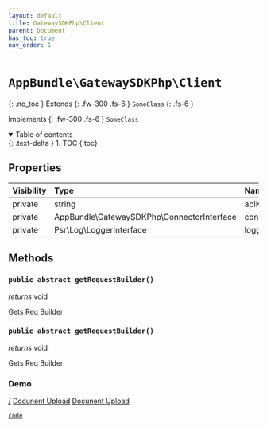 ```yaml
---
layout: default
title: GatewaySDKPhp\Client
parent: Document
has_toc: true
nav_order: 1
---
```


# `AppBundle\GatewaySDKPhp\Client`
{: .no_toc }
Extends
{: .fw-300 .fs-6 }
`SomeClass`
{: .fs-6 }

Implements
{: .fw-300 .fs-6 }
`SomeClass`


<details open markdown="block">
  <summary>
    Table of contents
  </summary>
  {: .text-delta }
1. TOC
{:toc}
</details>

## Properties

| Visibility | Type | Name | Description |
| :--- | :--- | :--- | :--- |
| private | string | apiKey |  |
| private | AppBundle\GatewaySDKPhp\ConnectorInterface | connector |  |
| private | Psr\Log\LoggerInterface | logger |  |


## Methods

### `public abstract getRequestBuilder()`

*returns* void

Gets Req Builder

### `public abstract getRequestBuilder()`

*returns* void

Gets Req Builder

### Demo

[/](/)
[Docunent Upload](/Document/document-upload)
[Docunent Upload](Document/document-upload)

[`code`](/Document/document-upload)
